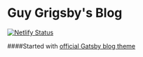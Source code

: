 # Guy Grigsby's Blog

[![Netlify Status](https://api.netlify.com/api/v1/badges/1bc09577-a380-464d-9ac6-7c07e1abfca2/deploy-status)](https://app.netlify.com/sites/suspicious-noyce-d5c06b/deploys)

####Started with [official Gatsby blog theme](https://www.npmjs.com/package/gatsby-theme-blog)
